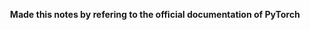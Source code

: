 <p align="center"><b> Made this notes by refering to the official documentation of PyTorch <b></p>

